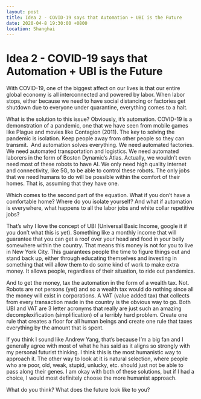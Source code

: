 ```yaml
---
layout: post
title: Idea 2 - COVID-19 says that Automation + UBI is the Future
date: 2020-04-8 19:30:00 +0800
location: Shanghai
---
```


# Idea 2 - COVID-19 says that Automation + UBI is the Future

With COVID-19, one of the biggest affect on our lives is that our entire global economy is all interconnected and powered by labor. When labor stops, either because we need to have social distancing or factories get shutdown due to everyone under quarantine, everything comes to a halt.

What is the solution to this issue? Obviously, it’s automation. COVID-19 is a demonstration of a pandemic, one that we have seen from mobile games like Plague and movies like Contagion (2011). The key to solving the pandemic is isolation. Keep people away from other people so they can transmit.
 And automation solves everything. We need automated factories. We need automated transportation and logistics. We need automated laborers in the form of Boston Dynamic’s Atlas.  Actually, we wouldn’t even need most of these robots to have AI. We only need high quality internet and connectivity, like 5G, to be able to control these robots. The only jobs that we need humans to do will be possible within the comfort of their homes. That is, assuming that they have one.

Which comes to the second part of the equation. What if you don’t have a comfortable home? Where do you isolate yourself? And what if automation is everywhere, what happens to all the labor jobs and white collar repetitive jobs?

That’s why I love the concept of UBI (Universal Basic Income, google it if you don’t what this is yet). Something like a monthly income that will guarantee that you can get a roof over your head and food in your belly somewhere within the country. That means this money is not for you to live in New York City. This guarantees people the time to figure things out and stand back up, either through educating themselves and investing in something that will allow them to do some kind of work to make extra money. It allows people, regardless of their situation, to ride out pandemics. 

And to get the money, tax the automation in the form of a wealth tax. Not. Robots are not persons (yet) and so a wealth tax would do nothing since all the money will exist in corporations. A VAT (value added tax) that collects from every transaction made in the country is the obvious way to go. Both UBI and VAT are 3 letter acronyms that really are just such an amazing decomplexification (simplification) of a terribly hard problem. Create one rule that creates a floor for all human beings and create one rule that taxes everything by the amount that is spent.

If you think I sound like Andrew Yang, that’s because I’m a big fan and I generally agree with most of what he has said as it aligns so strongly with my personal futurist thinking. I think this is the most humanistic way to approach it. The other way to look at it is natural selection, where people who are poor, old, weak, stupid, unlucky, etc. should just not be able to pass along their genes. I am okay with both of these solutions, but if I had a choice, I would most definitely choose the more humanist approach.

What do you think? What does the future look like to you?
